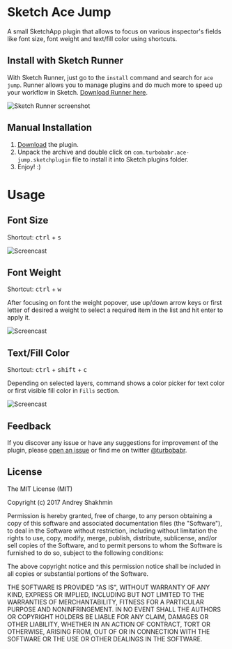 # Sketch Ace Jump

A small SketchApp plugin that allows to focus on various inspector's fields like font size, font weight and text/fill color using shortcuts.

## Install with Sketch Runner
With Sketch Runner, just go to the `install` command and search for `ace jump`. Runner allows you to manage plugins and do much more to speed up your workflow in Sketch. [Download Runner here](http://www.sketchrunner.com).

![Sketch Runner screenshot](https://raw.githubusercontent.com/turbobabr/sketch-ace-jump/master/docs/runner-installation.png)

## Manual Installation

1. [Download](https://github.com/turbobabr/sketch-ace-jump/raw/master/releases/ace-jump-0.1.0.zip) the plugin.
2. Unpack the archive and double click on `com.turbobabr.ace-jump.sketchplugin` file to install it into Sketch plugins folder.
3. Enjoy! :)

# Usage

## Font Size

Shortcut: <kbd>ctrl</kbd> + <kbd>s</kbd>

![Screencast](https://github.com/turbobabr/sketch-ace-jump/blob/master/docs/ace-jump-font-size.gif?raw=true)

## Font Weight

Shortcut: <kbd>ctrl</kbd> + <kbd>w</kbd>

After focusing on font the weight popover, use up/down arrow keys or first letter of desired a weight to select a required item in the list and hit enter to apply it.

![Screencast](https://github.com/turbobabr/sketch-ace-jump/blob/master/docs/ace-jump-font-weight.gif?raw=true)

## Text/Fill Color

Shortcut: <kbd>ctrl</kbd> + <kbd>shift</kbd> + <kbd>c</kbd>

Depending on selected layers, command shows a color picker for text color or first visible fill color in `Fills` section.

![Screencast](https://github.com/turbobabr/sketch-ace-jump/blob/master/docs/ace-jump-style-color.gif?raw=true)

## Feedback

If you discover any issue or have any suggestions for improvement of the plugin, please [open an issue](https://github.com/turbobabr/sketch-ace-jump/issues) or find me on twitter [@turbobabr](http://twitter.com/turbobabr).



## License

The MIT License (MIT)

Copyright (c) 2017 Andrey Shakhmin

Permission is hereby granted, free of charge, to any person obtaining a copy of this software and associated documentation files (the "Software"), to deal in the Software without restriction, including without limitation the rights to use, copy, modify, merge, publish, distribute, sublicense, and/or sell copies of the Software, and to permit persons to whom the Software is furnished to do so, subject to the following conditions:

The above copyright notice and this permission notice shall be included in all copies or substantial portions of the Software.

THE SOFTWARE IS PROVIDED "AS IS", WITHOUT WARRANTY OF ANY KIND, EXPRESS OR IMPLIED, INCLUDING BUT NOT LIMITED TO THE WARRANTIES OF MERCHANTABILITY, FITNESS FOR A PARTICULAR PURPOSE AND NONINFRINGEMENT. IN NO EVENT SHALL THE AUTHORS OR COPYRIGHT HOLDERS BE LIABLE FOR ANY CLAIM, DAMAGES OR OTHER LIABILITY, WHETHER IN AN ACTION OF CONTRACT, TORT OR OTHERWISE, ARISING FROM, OUT OF OR IN CONNECTION WITH THE SOFTWARE OR THE USE OR OTHER DEALINGS IN THE SOFTWARE.